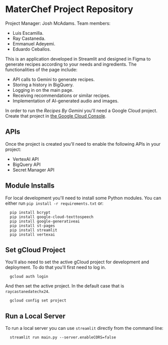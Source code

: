 # MaterChef Project Repository

Project Manager: Josh McAdams.
Team members:
  * Luis Escamilla.
  * Ray Castaneda.
  * Emmanuel Adeyemi.
  * Eduardo Ceballos.

This is an application developed in Streamlit and designed in Figma to generate recipes according to your needs and ingredients. The functionalities of the page include:

  * API calls to Gemini to generate recipes.
  * Storing a history in BigQuery.
  * Logging in on the main page.
  * Receiving recommendations or similar recipes.
  * Implementation of AI-generated audio and images.

In order to run the *Recipes By Gemini* you'll need a Google Cloud
project. Create that project in
[the Google Cloud Console](https://console.cloud.google.com).

## APIs

Once the project is created you'll need to enable the following APIs in your
project:

  * VertexAI API
  * BigQuery API
  * Secret Manager API

## Module Installs

For local development you'll need to install some Python modules. You can
either run `pip install -r requirements.txt` or:

```
  pip install bcrypt
  pip install google-cloud-texttospeech
  pip install google-generativeai
  pip install st-pages
  pip install streamlit
  pip install vertexai
```
## Set gCloud Project

You'll also need to set the active gCloud project for development and
deployment. To do that you'll first need to log in.

```
  gcloud auth login
```

And then set the active project. In the default case that is
`raycastanedatechx24`.

```
  gcloud config set project 
```

## Run a Local Server

To run a local server you can use `streamlit` directly from the command line:

```
  streamlit run main.py --server.enableCORS=false
```